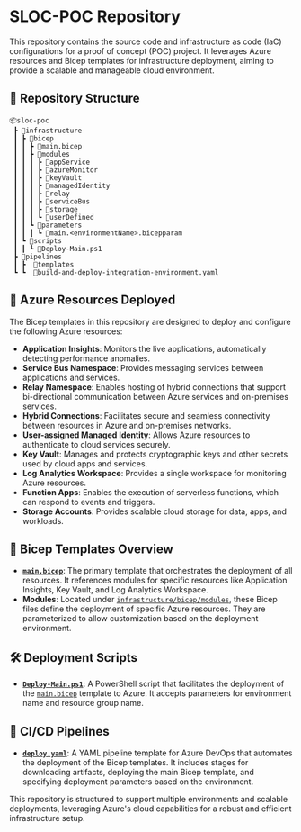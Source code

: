 # SLOC-POC Repository

This repository contains the source code and infrastructure as code (IaC) configurations for a proof of concept (POC) project. It leverages Azure resources and Bicep templates for infrastructure deployment, aiming to provide a scalable and manageable cloud environment.

## 📂 Repository Structure

```
📦sloc-poc
 ┣ 📂infrastructure
 ┃ ┣ 📂bicep
 ┃ ┃ ┣ 📜main.bicep
 ┃ ┃ ┣ 📂modules
 ┃ ┃ ┃ ┣ 📂appService
 ┃ ┃ ┃ ┣ 📂azureMonitor
 ┃ ┃ ┃ ┣ 📂keyVault
 ┃ ┃ ┃ ┣ 📂managedIdentity
 ┃ ┃ ┃ ┣ 📂relay
 ┃ ┃ ┃ ┣ 📂serviceBus
 ┃ ┃ ┃ ┣ 📂storage     
 ┃ ┃ ┃ ┗ 📂userDefined
 ┃ ┃ ┗ 📂parameters
 ┃ ┃ ┃ ┗ 📜main.<environmentName>.bicepparam
 ┃ ┗ 📂scripts
 ┃ ┃ ┗ 📜Deploy-Main.ps1
 ┣ 📂pipelines
 ┃ ┣  📂templates
 ┗ ┗  📜build-and-deploy-integration-environment.yaml
```

## 🚀 Azure Resources Deployed

The Bicep templates in this repository are designed to deploy and configure the following Azure resources:

- **Application Insights**: Monitors the live applications, automatically detecting performance anomalies.
- **Service Bus Namespace**: Provides messaging services between applications and services.
- **Relay Namespace**: Enables hosting of hybrid connections that support bi-directional communication between Azure services and on-premises services.
- **Hybrid Connections**: Facilitates secure and seamless connectivity between resources in Azure and on-premises networks.
- **User-assigned Managed Identity**: Allows Azure resources to authenticate to cloud services securely.
- **Key Vault**: Manages and protects cryptographic keys and other secrets used by cloud apps and services.
- **Log Analytics Workspace**: Provides a single workspace for monitoring Azure resources.
- **Function Apps**: Enables the execution of serverless functions, which can respond to events and triggers.
- **Storage Accounts**: Provides scalable cloud storage for data, apps, and workloads.

## 📜 Bicep Templates Overview

- **[`main.bicep`](/infrastructure/bicep/main.bicep)**: The primary template that orchestrates the deployment of all resources. It references modules for specific resources like Application Insights, Key Vault, and Log Analytics Workspace.
- **Modules**: Located under [`infrastructure/bicep/modules`](/infrastructure/bicep/modules), these Bicep files define the deployment of specific Azure resources. They are parameterized to allow customization based on the deployment environment.

## 🛠 Deployment Scripts

- **[`Deploy-Main.ps1`](infrastructure/scripts/Deploy-Main.ps1")**: A PowerShell script that facilitates the deployment of the [`main.bicep`](/infrastructure/bicep/main.bicep") template to Azure. It accepts parameters for environment name and resource group name.

## 🔄 CI/CD Pipelines

- **[`deploy.yaml`](pipelines/templates/deploy.yaml")**: A YAML pipeline template for Azure DevOps that automates the deployment of the Bicep templates. It includes stages for downloading artifacts, deploying the main Bicep template, and specifying deployment parameters based on the environment.

This repository is structured to support multiple environments and scalable deployments, leveraging Azure's cloud capabilities for a robust and efficient infrastructure setup.